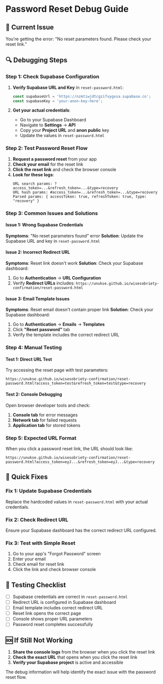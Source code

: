 # Password Reset Debug Guide

## 🚨 Current Issue

You're getting the error: "No reset parameters found. Please check your reset link."

## 🔍 Debugging Steps

### Step 1: Check Supabase Configuration

1. **Verify Supabase URL and Key** in `reset-password.html`:
   ```javascript
   const supabaseUrl = 'https://nzmtiwjdtcgzifxygxsa.supabase.co';
   const supabaseKey = 'your-anon-key-here';
   ```

2. **Get your actual credentials**:
   - Go to your Supabase Dashboard
   - Navigate to **Settings** → **API**
   - Copy your **Project URL** and **anon public** key
   - Update the values in `reset-password.html`

### Step 2: Test Password Reset Flow

1. **Request a password reset** from your app
2. **Check your email** for the reset link
3. **Click the reset link** and check the browser console
4. **Look for these logs**:
   ```
   URL search params: ?access_token=...&refresh_token=...&type=recovery
   URL hash params: #access_token=...&refresh_token=...&type=recovery
   Parsed params: { accessToken: true, refreshToken: true, type: "recovery" }
   ```

### Step 3: Common Issues and Solutions

#### Issue 1: Wrong Supabase Credentials
**Symptoms**: "No reset parameters found" error
**Solution**: Update the Supabase URL and key in `reset-password.html`

#### Issue 2: Incorrect Redirect URL
**Symptoms**: Reset link doesn't work
**Solution**: Check your Supabase dashboard:
1. Go to **Authentication** → **URL Configuration**
2. Verify **Redirect URLs** includes: `https://unukse.github.io/wisesobriety-confirmation/reset-password.html`

#### Issue 3: Email Template Issues
**Symptoms**: Reset email doesn't contain proper link
**Solution**: Check your Supabase dashboard:
1. Go to **Authentication** → **Emails** → **Templates**
2. Click **"Reset password"** tab
3. Verify the template includes the correct redirect URL

### Step 4: Manual Testing

#### Test 1: Direct URL Test
Try accessing the reset page with test parameters:
```
https://unukse.github.io/wisesobriety-confirmation/reset-password.html?access_token=test&refresh_token=test&type=recovery
```

#### Test 2: Console Debugging
Open browser developer tools and check:
1. **Console tab** for error messages
2. **Network tab** for failed requests
3. **Application tab** for stored tokens

### Step 5: Expected URL Format

When you click a password reset link, the URL should look like:
```
https://unukse.github.io/wisesobriety-confirmation/reset-password.html?access_token=eyJ...&refresh_token=eyJ...&type=recovery
```

## 🔧 Quick Fixes

### Fix 1: Update Supabase Credentials
Replace the hardcoded values in `reset-password.html` with your actual credentials.

### Fix 2: Check Redirect URL
Ensure your Supabase dashboard has the correct redirect URL configured.

### Fix 3: Test with Simple Reset
1. Go to your app's "Forgot Password" screen
2. Enter your email
3. Check email for reset link
4. Click the link and check browser console

## 📱 Testing Checklist

- [ ] Supabase credentials are correct in `reset-password.html`
- [ ] Redirect URL is configured in Supabase dashboard
- [ ] Email template includes correct redirect URL
- [ ] Reset link opens the correct page
- [ ] Console shows proper URL parameters
- [ ] Password reset completes successfully

## 🆘 If Still Not Working

1. **Share the console logs** from the browser when you click the reset link
2. **Check the exact URL** that opens when you click the reset link
3. **Verify your Supabase project** is active and accessible

The debug information will help identify the exact issue with the password reset flow. 